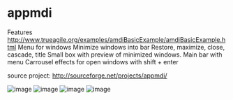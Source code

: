 appmdi
======





Features
http://www.trueagile.org/examples/amdiBasicExample/amdiBasicExample.html
Menu for windows
Minimize windows into bar
Restore, maximize, close, cascade, title
Small box with preview of minimized windows.
Main bar with menu
Carrousel effects for open windows with shift + enter

source project: http://sourceforge.net/projects/appmdi/


![image](https://a.fsdn.com/con/app/proj/appmdi/screenshots/243886.jpg/max/max/1)
![image](https://a.fsdn.com/con/app/proj/appmdi/screenshots/243888.jpg/max/max/1)
![image](https://a.fsdn.com/con/app/proj/appmdi/screenshots/243890.jpg/max/max/1)
![image](https://a.fsdn.com/con/app/proj/appmdi/screenshots/243892.jpg/max/max/1)








